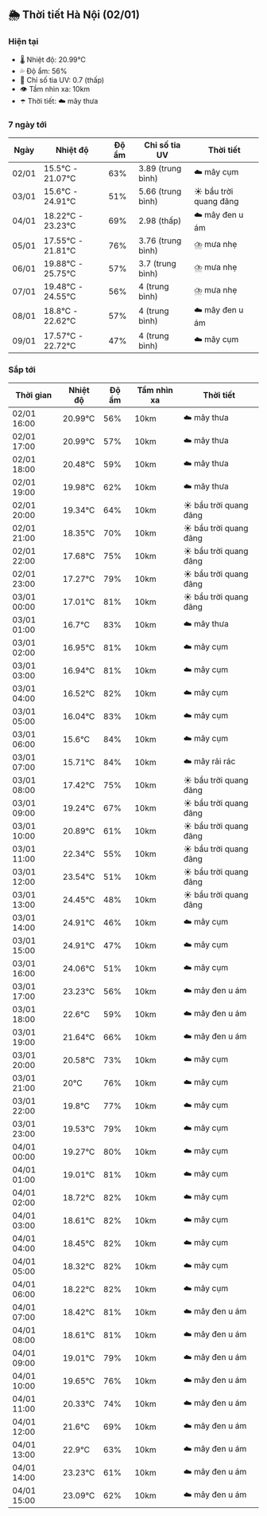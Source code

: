 ## 🌦️ Thời tiết Hà Nội (02/01)

### Hiện tại

- 🌡️ Nhiệt độ: 20.99℃
- 💦 Độ ẩm: 56%
- 🌟 Chỉ số tia UV: 0.7 (thấp)
- 👁️ Tầm nhìn xa: 10km
- ☂️ Thời tiết: ☁️ mây thưa

### 7 ngày tới

| Ngày | Nhiệt độ | Độ ẩm | Chỉ số tia UV | Thời tiết |
| --- | --- | --- | --- | --- |
| 02/01 | 15.5℃ - 21.07℃ | 63% | 3.89 (trung bình) | ☁️ mây cụm |
| 03/01 | 15.6℃ - 24.91℃ | 51% | 5.66 (trung bình) | ☀️ bầu trời quang đãng |
| 04/01 | 18.22℃ - 23.23℃ | 69% | 2.98 (thấp) | ☁️ mây đen u ám |
| 05/01 | 17.55℃ - 21.81℃ | 76% | 3.76 (trung bình) | ⛈️ mưa nhẹ |
| 06/01 | 19.88℃ - 25.75℃ | 57% | 3.7 (trung bình) | ⛈️ mưa nhẹ |
| 07/01 | 19.48℃ - 24.55℃ | 56% | 4 (trung bình) | ⛈️ mưa nhẹ |
| 08/01 | 18.8℃ - 22.62℃ | 57% | 4 (trung bình) | ☁️ mây đen u ám |
| 09/01 | 17.57℃ - 22.72℃ | 47% | 4 (trung bình) | ☁️ mây cụm |

### Sắp tới

| Thời gian | Nhiệt độ | Độ ẩm | Tầm nhìn xa | Thời tiết |
| --- | --- | --- | --- | --- |
| 02/01 16:00 | 20.99℃ | 56% | 10km | ☁️ mây thưa |
| 02/01 17:00 | 20.99℃ | 57% | 10km | ☁️ mây thưa |
| 02/01 18:00 | 20.48℃ | 59% | 10km | ☁️ mây thưa |
| 02/01 19:00 | 19.98℃ | 62% | 10km | ☁️ mây thưa |
| 02/01 20:00 | 19.34℃ | 64% | 10km | ☀️ bầu trời quang đãng |
| 02/01 21:00 | 18.35℃ | 70% | 10km | ☀️ bầu trời quang đãng |
| 02/01 22:00 | 17.68℃ | 75% | 10km | ☀️ bầu trời quang đãng |
| 02/01 23:00 | 17.27℃ | 79% | 10km | ☀️ bầu trời quang đãng |
| 03/01 00:00 | 17.01℃ | 81% | 10km | ☀️ bầu trời quang đãng |
| 03/01 01:00 | 16.7℃ | 83% | 10km | ☁️ mây thưa |
| 03/01 02:00 | 16.95℃ | 81% | 10km | ☁️ mây cụm |
| 03/01 03:00 | 16.94℃ | 81% | 10km | ☁️ mây cụm |
| 03/01 04:00 | 16.52℃ | 82% | 10km | ☁️ mây cụm |
| 03/01 05:00 | 16.04℃ | 83% | 10km | ☁️ mây cụm |
| 03/01 06:00 | 15.6℃ | 84% | 10km | ☁️ mây cụm |
| 03/01 07:00 | 15.71℃ | 84% | 10km | ☁️ mây rải rác |
| 03/01 08:00 | 17.42℃ | 75% | 10km | ☀️ bầu trời quang đãng |
| 03/01 09:00 | 19.24℃ | 67% | 10km | ☀️ bầu trời quang đãng |
| 03/01 10:00 | 20.89℃ | 61% | 10km | ☀️ bầu trời quang đãng |
| 03/01 11:00 | 22.34℃ | 55% | 10km | ☀️ bầu trời quang đãng |
| 03/01 12:00 | 23.54℃ | 51% | 10km | ☀️ bầu trời quang đãng |
| 03/01 13:00 | 24.45℃ | 48% | 10km | ☀️ bầu trời quang đãng |
| 03/01 14:00 | 24.91℃ | 46% | 10km | ☁️ mây cụm |
| 03/01 15:00 | 24.91℃ | 47% | 10km | ☁️ mây cụm |
| 03/01 16:00 | 24.06℃ | 51% | 10km | ☁️ mây cụm |
| 03/01 17:00 | 23.23℃ | 56% | 10km | ☁️ mây đen u ám |
| 03/01 18:00 | 22.6℃ | 59% | 10km | ☁️ mây đen u ám |
| 03/01 19:00 | 21.64℃ | 66% | 10km | ☁️ mây đen u ám |
| 03/01 20:00 | 20.58℃ | 73% | 10km | ☁️ mây cụm |
| 03/01 21:00 | 20℃ | 76% | 10km | ☁️ mây cụm |
| 03/01 22:00 | 19.8℃ | 77% | 10km | ☁️ mây cụm |
| 03/01 23:00 | 19.53℃ | 79% | 10km | ☁️ mây cụm |
| 04/01 00:00 | 19.27℃ | 80% | 10km | ☁️ mây cụm |
| 04/01 01:00 | 19.01℃ | 81% | 10km | ☁️ mây cụm |
| 04/01 02:00 | 18.72℃ | 82% | 10km | ☁️ mây cụm |
| 04/01 03:00 | 18.61℃ | 82% | 10km | ☁️ mây cụm |
| 04/01 04:00 | 18.45℃ | 82% | 10km | ☁️ mây cụm |
| 04/01 05:00 | 18.32℃ | 82% | 10km | ☁️ mây cụm |
| 04/01 06:00 | 18.22℃ | 82% | 10km | ☁️ mây cụm |
| 04/01 07:00 | 18.42℃ | 81% | 10km | ☁️ mây đen u ám |
| 04/01 08:00 | 18.61℃ | 81% | 10km | ☁️ mây đen u ám |
| 04/01 09:00 | 19.01℃ | 79% | 10km | ☁️ mây đen u ám |
| 04/01 10:00 | 19.65℃ | 76% | 10km | ☁️ mây đen u ám |
| 04/01 11:00 | 20.33℃ | 74% | 10km | ☁️ mây đen u ám |
| 04/01 12:00 | 21.6℃ | 69% | 10km | ☁️ mây đen u ám |
| 04/01 13:00 | 22.9℃ | 63% | 10km | ☁️ mây đen u ám |
| 04/01 14:00 | 23.23℃ | 61% | 10km | ☁️ mây đen u ám |
| 04/01 15:00 | 23.09℃ | 62% | 10km | ☁️ mây đen u ám |
